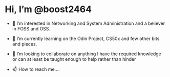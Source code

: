 # Hi, I’m @boost2464


- 👀 I’m interested in Networking and System Administration and a believer in FOSS and OSS.

- 🌱 I’m currently learning on the Odin Project, CS50x and few other bits and pieces.

- 💞️ I’m looking to collaborate on anything I have the required knowledge or can at least be taught enough to help rather than hinder

- 📫 How to reach me....

<!---
boost2464/boost2464 is a ✨ special ✨ repository because its `README.md` (this file) appears on your GitHub profile.
You can click the Preview link to take a look at your changes.
--->
